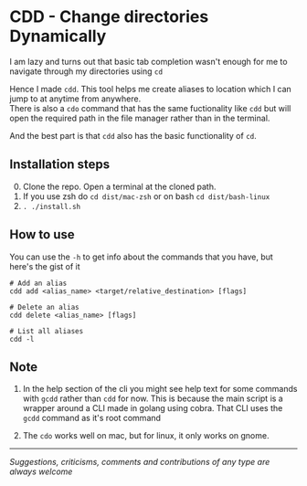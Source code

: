 # CDD - Change directories Dynamically

I am lazy and turns out that basic tab completion wasn't enough for me to navigate through my directories using `cd`

Hence I made `cdd`. This tool helps me create aliases to location which I can jump to at anytime from anywhere.\
There is also a `cdo` command that has the same fuctionality like `cdd` but will open the required path in the file manager rather than in the terminal.

And the best part is that `cdd` also has the basic functionality of `cd`.

## Installation steps

0. Clone the repo. Open a terminal at the cloned path.
1. If you use zsh do `cd dist/mac-zsh` or on bash `cd dist/bash-linux`
2. `. ./install.sh`  

## How to use
You can use the `-h` to get info about the commands that you have, but here's the gist of it

```
# Add an alias
cdd add <alias_name> <target/relative_destination> [flags]

# Delete an alias
cdd delete <alias_name> [flags]

# List all aliases
cdd -l
```

## Note
1. In the help section of the cli you might see help text for some commands with `gcdd` rather than `cdd` for now. This is because the main script is a wrapper around a CLI made in golang using cobra. That CLI uses the `gcdd` command as it's root command

2. The `cdo` works well on mac, but for linux, it only works on gnome.

---

_Suggestions, criticisms, comments and contributions of any type are always welcome_
